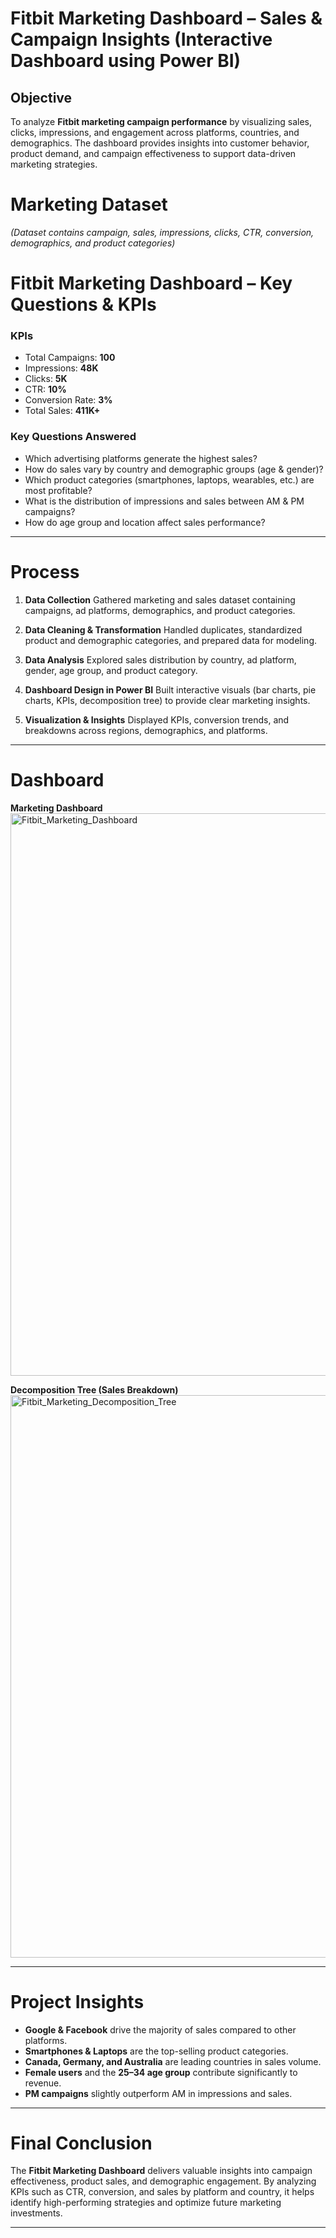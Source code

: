 
# Fitbit Marketing Dashboard – Sales & Campaign Insights (Interactive Dashboard using Power BI)

## Objective

To analyze **Fitbit marketing campaign performance** by visualizing sales, clicks, impressions, and engagement across platforms, countries, and demographics. The dashboard provides insights into customer behavior, product demand, and campaign effectiveness to support data-driven marketing strategies.

# Marketing Dataset

*(Dataset contains campaign, sales, impressions, clicks, CTR, conversion, demographics, and product categories)*

# Fitbit Marketing Dashboard – Key Questions & KPIs

### KPIs

* Total Campaigns: **100**
* Impressions: **48K**
* Clicks: **5K**
* CTR: **10%**
* Conversion Rate: **3%**
* Total Sales: **411K+**

### Key Questions Answered

* Which advertising platforms generate the highest sales?
* How do sales vary by country and demographic groups (age & gender)?
* Which product categories (smartphones, laptops, wearables, etc.) are most profitable?
* What is the distribution of impressions and sales between AM & PM campaigns?
* How do age group and location affect sales performance?

---

# Process

1. **Data Collection**
   Gathered marketing and sales dataset containing campaigns, ad platforms, demographics, and product categories.

2. **Data Cleaning & Transformation**
   Handled duplicates, standardized product and demographic categories, and prepared data for modeling.

3. **Data Analysis**
   Explored sales distribution by country, ad platform, gender, age group, and product category.

4. **Dashboard Design in Power BI**
   Built interactive visuals (bar charts, pie charts, KPIs, decomposition tree) to provide clear marketing insights.

5. **Visualization & Insights**
   Displayed KPIs, conversion trends, and breakdowns across regions, demographics, and platforms.

---

# Dashboard

**Marketing Dashboard** <img width="900" alt="Fitbit_Marketing_Dashboard" src="https://github.com/user-attachments/assets/PLACEHOLDER1" />

**Decomposition Tree (Sales Breakdown)** <img width="900" alt="Fitbit_Marketing_Decomposition_Tree" src="https://github.com/user-attachments/assets/PLACEHOLDER2" />

---

# Project Insights

* **Google & Facebook** drive the majority of sales compared to other platforms.
* **Smartphones & Laptops** are the top-selling product categories.
* **Canada, Germany, and Australia** are leading countries in sales volume.
* **Female users** and the **25–34 age group** contribute significantly to revenue.
* **PM campaigns** slightly outperform AM in impressions and sales.

---

# Final Conclusion

The **Fitbit Marketing Dashboard** delivers valuable insights into campaign effectiveness, product sales, and demographic engagement. By analyzing KPIs such as CTR, conversion, and sales by platform and country, it helps identify high-performing strategies and optimize future marketing investments.

---



